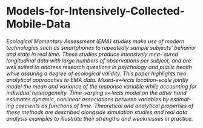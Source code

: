 # Models-for-Intensively-Collected-Mobile-Data

######  Ecological Momentary Assessment (EMA) studies make use of modern technologies such as smartphones to repeatedly sample subjects’ behavior and state in real time. These studies produce intensively mea- sured longitudinal data with large numbers of observations per subject, and are well suited to address research questions in psychology and public health while assuring a degree of ecological validity. This paper highlights two analytical approaches to EMA data. Mixed-e↵ects location-scale jointly model the mean and variance of the response variable while accounting for individual heterogeneity. Time-varying e↵ects model on the other hand estimates dynamic, nonlinear associations between variables by estimat- ing coecients as functions of time. Theoretical and analytical properties of these methods are described alongside simulation studies and real data analysis examples to illustrate their strengths and weaknesses in practice.

